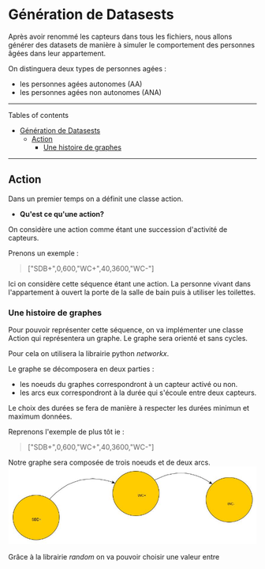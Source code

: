 # Génération de Datasests

Après avoir renommé les capteurs dans tous les fichiers, nous allons générer des datasets de manière à simuler le comportement des personnes âgées dans leur appartement.

On distinguera deux types de personnes agées :

- les personnes agées autonomes (AA)
- les personnes agées non autonomes (ANA)

---

 Tables of contents

- [Génération de Datasests](#génération-de-datasests)
  - [Action](#action)
    - [Une histoire de graphes](#une-histoire-de-graphes)

---

## Action

Dans un premier temps on a définit une classe action.

- **Qu'est ce qu'une action?**

On considère une action comme étant une succession d'activité de capteurs.

Prenons un exemple : 
> ["SDB+",0,600,"WC+",40,3600,"WC-"]

Ici on considère cette séquence étant une action. La personne vivant dans l'appartement à ouvert la porte de la salle de bain puis à utiliser les toilettes.

### Une histoire de graphes

Pour pouvoir représenter cette séquence, on va implémenter une classe Action qui représentera un graphe. Le graphe sera orienté et sans cycles.

Pour cela on utilisera la librairie python _networkx_.

 Le graphe se décomposera en deux parties :

- les noeuds du graphes correspondront à un capteur activé ou non.
- les arcs eux correspondront à la durée qui s'écoule entre deux capteurs.

Le choix des durées se fera de manière à respecter les durées minimun et maximum données. 

Reprenons l'exemple de plus tôt ie :
> ["SDB+",0,600,"WC+",40,3600,"WC-"]

Notre graphe sera composée de trois noeuds et de deux arcs. 
![image](https://github.com/uvsq22006756/prevadom_image/blob/main/ex_action.jpg)




Grâce à la librairie _random_ on va pouvoir choisir une valeur entre 

